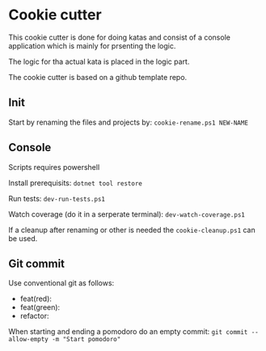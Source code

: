 # Cookie cutter

This cookie cutter is done for doing katas and consist of a console application which is mainly for prsenting the logic.

The logic for tha actual kata is placed in the logic part.

The cookie cutter is based on a github template repo.

## Init

Start by renaming the files and projects by: `cookie-rename.ps1 NEW-NAME`

## Console

Scripts requires powershell

Install prerequisits: `dotnet tool restore`

Run tests: `dev-run-tests.ps1`

Watch coverage (do it in a serperate terminal): `dev-watch-coverage.ps1`

If a cleanup after renaming or other is needed the `cookie-cleanup.ps1` can be used.

## Git commit

Use conventional git as follows:
* feat(red):
* feat(green):
* refactor:

When starting and ending a pomodoro do an empty commit: `git commit --allow-empty -m "Start pomodoro"`